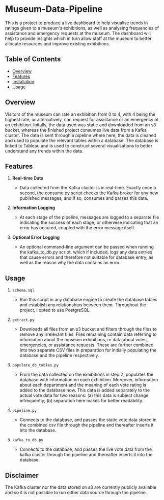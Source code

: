 # Museum-Data-Pipeline

This is a project to produce a live dashboard to help visualise trends in ratings given to a museum's exhibitions, as well as analysing frequencies of assistance and emergency requests at the museum. The dashboard will help to provide insights which in turn allow staff at the museum to better allocate resources and improve existing exhibitions.

## Table of Contents

- [Overview](#overview)
- [Features](#features)
- [Installation](#installation)
- [Usage](#usage)

## Overview

Visitors of the museum can rate an exhibition from 0 to 4, with 4 being the highest rate, or alternatively, can request for assistance or an emergency at an exhibition. Initally, the data used was static and downloaded from an s3 bucket, whereas the finished project consumes live data from a Kafka cluster. The data is sent through a pipeline where here, the data is cleaned and used to populate the relevant tables within a database. The database is linked to Tableau and is used to construct several visualisations to better understand any trends within the data.

## Features

1. **Real-time Data**
   - Data collected from the Kafka cluster is in real-time. Exactly once a second, the consume.py script checks the Kafka broker for any new published messages, and if so, consumes and parses this data.

2. **Information Logging**
   - At each stage of the pipeline, messages are logged to a separate file indicating the success of each stage, or otherwise indicating that an error has occured, coupled with the error message itself.
  
3. **Optional Error Logging**
   - An optional command-line argument can be passed when running the kafka_to_db.py script, which if included, logs any data entries that cause errors and therefore not suitable for database entry, as well as the reason why the data contains an error.
  
## Usage

1. ```schema.sql```
   
    - Run this script in any database engine to create the database tables and establish any relationships between them. Throughout the project, I opted to use PostgreSQL.

2. ```extract.py```
   
    - Downloads all files from an s3 bucket and filters through the files to remove any irrelevant files. Files remaining contain data referring to information about the museum exhibitions, or data about votes, emergencies, or assistance requests. These are further combined into two separate CSV files in preparation for initially populating the database and the pipeline respectively.

3. ```populate_db_tables.py```
   
    - From the data collected on the exhibitions in step 2, populates the database with information on each exhibition. Moreover, information about each department and the meaning of each vote rating is added to the database now. This data is added separately to the actual vote data for two reasons: (a) this data is subject change infrequently; (b) separation here makes for better readability.

4. ```pipeline.py```
   
    - Connects to the database, and passes the static vote data stored in the combined csv file through the pipeline and thereafter inserts it into the database.
  
5. ```kafka_to_db.py```
   
    - Connects to the database, and passes the live vote data from the kafka cluster through the pipeline and thereafter inserts it into the database.
   
## Disclaimer

The Kafka cluster nor the data stored on s3 are currently publicly available and so it is not possible to run either data source through the pipeline. 
